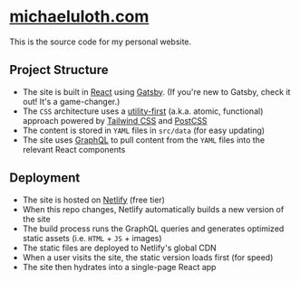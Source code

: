 # [michaeluloth.com](https://www.michaeluloth.com)

This is the source code for my personal website.

## Project Structure

- The site is built in [React](https://reactjs.org) using [Gatsby](https://www.gatsbyjs.org). (If you're new to Gatsby, check it out! It's a game-changer.)
- The `CSS` architecture uses a [utility-first](https://tailwindcss.com/docs/utility-first/) (a.k.a. atomic, functional) approach powered by [Tailwind CSS](https://tailwindcss.com) and [PostCSS](https://postcss.org)
- The content is stored in `YAML` files in `src/data` (for easy updating)
- The site uses [GraphQL](https://graphql.org) to pull content from the `YAML` files into the relevant React components

## Deployment

- The site is hosted on [Netlify](https://www.netlify.com) (free tier)
- When this repo changes, Netlify automatically builds a new version of the site
- The build process runs the GraphQL queries and generates optimized static assets (i.e. `HTML` + `JS` + images)
- The static files are deployed to Netlify's global CDN
- When a user visits the site, the static version loads first (for speed)
- The site then hydrates into a single-page React app